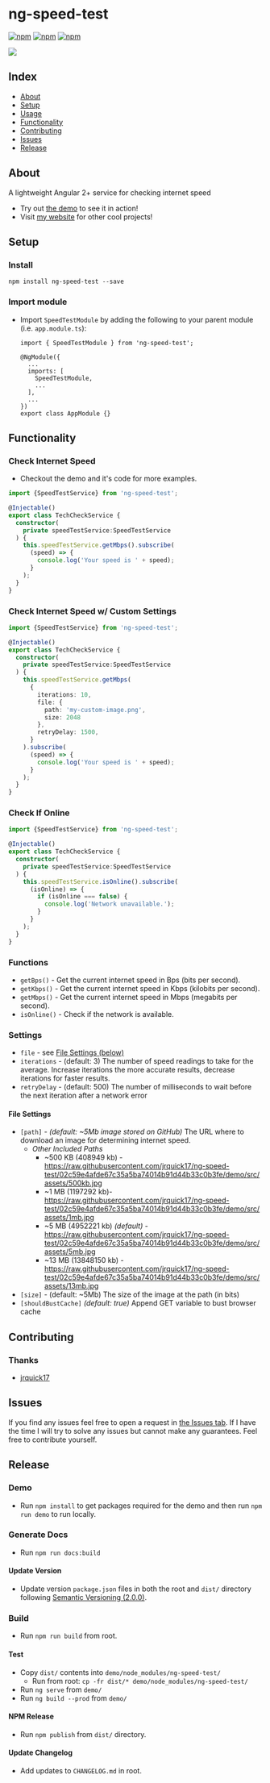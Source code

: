 # ng-speed-test #

[![npm](https://img.shields.io/npm/l/ng-speed-test.svg)](https://www.npmjs.com/package/ng-speed-test/)
[![npm](https://img.shields.io/npm/dt/ng-speed-test.svg)](https://www.npmjs.com/package/ng-speed-test)
[![npm](https://img.shields.io/npm/dm/ng-speed-test.svg)](https://www.npmjs.com/package/ng-speed-test)

![](example.gif)

## Index ##

* [About](#about)
* [Setup](#setup)
* [Usage](#usage)
* [Functionality](#functionality)
* [Contributing](#contributing)
* [Issues](#issues)
* [Release](#release)

## About ## 

A lightweight Angular 2+ service for checking internet speed  

* Try out [the demo](https://ng-speed-test.jrquick.com) to see it in action!
* Visit [my website](https://jrquick.com) for other cool projects!

## Setup ##

### Install ###

```
npm install ng-speed-test --save
```

### Import module ###

* Import `SpeedTestModule` by adding the following to your parent module (i.e. `app.module.ts`):

    ```
    import { SpeedTestModule } from 'ng-speed-test';

    @NgModule({
      ...
      imports: [
        SpeedTestModule,
        ...
      ],
      ...
    })
    export class AppModule {}
    ```
  
## Functionality ##

### Check Internet Speed ###

* Checkout the demo and it's code for more examples.

```typescript
import {SpeedTestService} from 'ng-speed-test';

@Injectable()
export class TechCheckService {
  constructor(
    private speedTestService:SpeedTestService
  ) {
    this.speedTestService.getMbps().subscribe(
      (speed) => {
        console.log('Your speed is ' + speed);
      }
    );
  }
}
```

### Check Internet Speed w/ Custom Settings

```typescript
import {SpeedTestService} from 'ng-speed-test';

@Injectable()
export class TechCheckService {
  constructor(
    private speedTestService:SpeedTestService
  ) {
    this.speedTestService.getMbps(
      {
        iterations: 10,
        file: {
          path: 'my-custom-image.png',
          size: 2048
        },
        retryDelay: 1500,
      }
    ).subscribe(
      (speed) => {
        console.log('Your speed is ' + speed);
      }
    );
  }
}
```

### Check If Online ###

```typescript
import {SpeedTestService} from 'ng-speed-test';

@Injectable()
export class TechCheckService {
  constructor(
    private speedTestService:SpeedTestService
  ) {
    this.speedTestService.isOnline().subscribe(
      (isOnline) => {
        if (isOnline === false) {
          console.log('Network unavailable.');
        }
      }
    );
  }
}
```

### Functions ###

* `getBps()` - Get the current internet speed in Bps (bits per second).
* `getKbps()` - Get the current internet speed in Kbps (kilobits per second).
* `getMbps()` - Get the current internet speed in Mbps (megabits per second).
* `isOnline()` - Check if the network is available.

### Settings ###

* `file` - see [File Settings (below)](#file-settings)
* `iterations` - (default: 3) The number of speed readings to take for the average. 
Increase iterations the more accurate results, decrease iterations for faster results.
* `retryDelay` - (default: 500) The number of milliseconds to wait before the next iteration after a network error

#### File Settings ####

* `[path]` - *(default: ~5Mb image stored on GitHub)* The URL where to download an image for determining internet speed. 
  * *Other Included Paths* 
    * ~500 KB (408949 kb) - https://raw.githubusercontent.com/jrquick17/ng-speed-test/02c59e4afde67c35a5ba74014b91d44b33c0b3fe/demo/src/assets/500kb.jpg
    * ~1 MB (1197292 kb)- https://raw.githubusercontent.com/jrquick17/ng-speed-test/02c59e4afde67c35a5ba74014b91d44b33c0b3fe/demo/src/assets/1mb.jpg
    * ~5 MB (4952221 kb) *(default)* - https://raw.githubusercontent.com/jrquick17/ng-speed-test/02c59e4afde67c35a5ba74014b91d44b33c0b3fe/demo/src/assets/5mb.jpg
    * ~13 MB (13848150 kb) - https://raw.githubusercontent.com/jrquick17/ng-speed-test/02c59e4afde67c35a5ba74014b91d44b33c0b3fe/demo/src/assets/13mb.jpg
* `[size]` - (default: ~5Mb) The size of the image at the path (in bits)
* `[shouldBustCache]` *(default: true)* Append GET variable to bust browser cache

## Contributing ##

### Thanks ###

* [jrquick17](https://github.com/jrquick17)

## Issues ##

If you find any issues feel free to open a request in [the Issues tab](https://github.com/jrquick17/ng-speed-test/issues). If I have the time I will try to solve any issues but cannot make any guarantees. Feel free to contribute yourself.

## Release ##

### Demo ###
    
* Run `npm install` to get packages required for the demo and then run `npm run demo` to run locally.

### Generate Docs ###

* Run `npm run docs:build`

#### Update Version ###
    
* Update version `package.json` files in both the root and `dist/` directory following [Semantic Versioning (2.0.0)](https://semver.org/).

### Build ###

* Run `npm run build` from root.

#### Test ####

* Copy `dist/` contents into `demo/node_modules/ng-speed-test/`
    * Run from root:  `cp -fr dist/* demo/node_modules/ng-speed-test/`
* Run `ng serve` from `demo/`
* Run `ng build --prod` from `demo/`

#### NPM Release ####

* Run `npm publish` from `dist/` directory.

#### Update Changelog ####

* Add updates to `CHANGELOG.md` in root.
